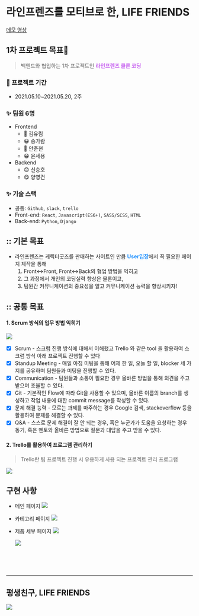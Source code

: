# 라인프렌즈를 모티브로 한, LIFE FRIENDS

[데모 영상](https://www.youtube.com/watch?v=r8UtkjeuLEU&t=46s)

## 1차 프로젝트 목표🚀

> 백엔드와 협업하는 1차 프로젝트인 <span style="color:#c865f0">**라인프렌즈 클론 코딩**</span>

### 🌱 프로젝트 기간

- 2021.05.10~2021.05.20, 2주

### ✨ 팀원 6명

- Frontend
  - 🤩 김유림
  - 😀 송가람
  - 🤗 안준현
  - 😁 윤세용
- Backend
  - 😊 신승호
  - 😋 양영건

### ✨ 기술 스택

- 공통: `Github`, `slack`, `trello`
- Front-end: `React`, `Javascript(ES6+)`, `SASS/SCSS`, `HTML`
- Back-end: `Python`, `Django`

## :: 기본 목표

- 라인프렌즈는 케릭터굿즈를 판매하는 사이트인 만큼 <span style="color:dodgerblue">**User입장**</span>에서 꼭 필요한 페이지 제작을 통해
  1. Front↔︎Front, Front↔︎Back의 협업 방법을 익히고
  2. 그 과정에서 개인의 코딩실력 향상은 물론이고,
  3. 팀원간 커뮤니케이션의 중요성을 알고 커뮤니케이션 능력을 향상시키자!

## :: 공통 목표

#### 1. Scrum 방식의 업무 방법 익히기

![](https://images.velog.io/images/april_5/post/eb35258a-23c8-4d4c-9f41-0fbd168f058b/KakaoTalk_Photo_2021-05-22-20-56-12.png)

- [x] Scrum - 스크럼 진행 방식에 대해서 이해했고 Trello 와 같은 tool 을 활용하여 스크럼 방식 아래 프로젝트 진행할 수 있다
- [x] Standup Meeting - 매일 아침 미팅을 통해 어제 한 일, 오늘 할 일, blocker 세 가지를 공유하며 팀원들과 미팅을 진행할 수 있다.
- [x] Communication - 팀원들과 소통이 필요한 경우 올바른 방법을 통해 의견을 주고 받으며 조율할 수 있다.
- [x] Git - 기본적인 Flow에 따라 Git을 사용할 수 있으며, 올바른 이름의 branch를 생성하고 작업 내용에 대한 commit message를 작성할 수 있다.
- [x] 문제 해결 능력 - 모르는 과제를 마주하는 경우 Google 검색, stackoverflow 등을 활용하여 문제를 해결할 수 있다.
- [x] Q&A - 스스로 문제 해결이 잘 안 되는 경우, 혹은 누군가가 도움을 요청하는 경우 동기, 혹은 멘토와 올바른 방법으로 질문과 대답을 주고 받을 수 있다.

#### 2. Trello를 활용하여 프로그램 관리하기

> Trello란 팀 프로젝트 진행 시 유용하게 사용 되는 프로젝트 관리 프로그램

![](https://images.velog.io/images/april_5/post/caf07db0-e0ba-4ddb-84a7-779e4eb92c64/1%E1%84%8E%E1%85%A1%20%E1%84%91%E1%85%B3%E1%84%85%E1%85%A9%E1%84%8C%E1%85%A6%E1%86%A8%E1%84%90%E1%85%B3%20%E1%84%90%E1%85%B3%E1%84%85%E1%85%A6%E1%86%AF%E1%84%85%E1%85%A9.png)

## 구현 사항

- 메인 페이지
  ![](https://images.velog.io/images/april_5/post/0d21a5c4-6f41-4062-af48-9b6a294b0650/main.gif)

- 카테고리 페이지
  ![](https://images.velog.io/images/april_5/post/16be2a41-b9b1-4e81-9283-de23e22c68ce/iOS%20%EC%9D%B4%EB%AF%B8%EC%A7%80.jpg)

- 제품 세부 페이지
  ![](https://images.velog.io/images/april_5/post/08c07ad3-5f3e-45cb-9497-94e834f9566d/%E1%84%85%E1%85%B5%E1%84%87%E1%85%B2%E1%84%83%E1%85%B3%E1%86%BC%E1%84%85%E1%85%A9%E1%86%A8.gif)
  
  ![](https://images.velog.io/images/april_5/post/295135b5-f5d5-401f-8c5c-71844dbc64f8/%E1%84%89%E1%85%B3%E1%84%8F%E1%85%B3%E1%84%85%E1%85%B5%E1%86%AB%E1%84%89%E1%85%A3%E1%86%BA%202021-07-06%2013.31.40.png)

<br />
<br />
<br />

---

## 평생친구, LIFE FRIENDS

![](https://images.velog.io/images/april_5/post/16be2a41-b9b1-4e81-9283-de23e22c68ce/iOS%20%EC%9D%B4%EB%AF%B8%EC%A7%80.jpg)
